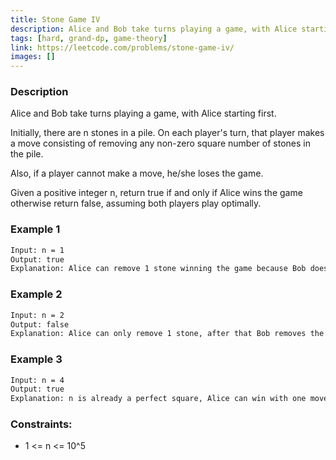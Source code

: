 ```yaml
---
title: Stone Game IV
description: Alice and Bob take turns playing a game, with Alice starting first.
tags: [hard, grand-dp, game-theory]
link: https://leetcode.com/problems/stone-game-iv/
images: []
---
```


### Description

Alice and Bob take turns playing a game, with Alice starting first.

Initially, there are n stones in a pile. On each player's turn, that player makes a move consisting of removing any non-zero square number of stones in the pile.

Also, if a player cannot make a move, he/she loses the game.

Given a positive integer n, return true if and only if Alice wins the game otherwise return false, assuming both players play optimally.

 

### Example 1

```bash
Input: n = 1
Output: true
Explanation: Alice can remove 1 stone winning the game because Bob doesn't have any moves.
```

### Example 2

```bash
Input: n = 2
Output: false
Explanation: Alice can only remove 1 stone, after that Bob removes the last one winning the game (2 -> 1 -> 0).
```

### Example 3

```bash
Input: n = 4
Output: true
Explanation: n is already a perfect square, Alice can win with one move, removing 4 stones (4 -> 0).
```

### Constraints:

- 1 <= n <= 10^5